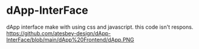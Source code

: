 # dApp-InterFace
dApp interface make  with using css and javascript.  this  code isn't respons. 
https://github.com/atesbey-design/dApp-InterFace/blob/main/dApp%20Frontend/dApp.PNG
